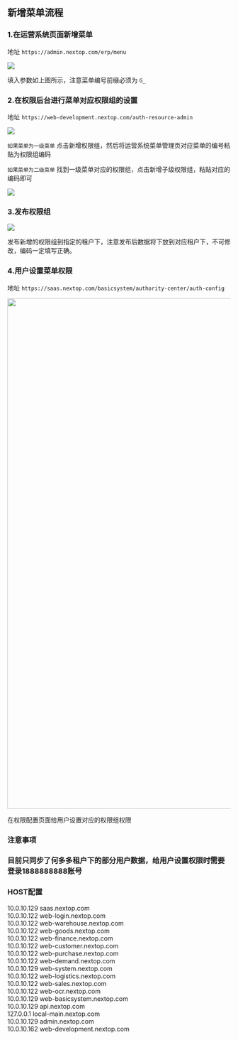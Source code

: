 ## 新增菜单流程

### 1.在运营系统页面新增菜单
地址 `https://admin.nextop.com/erp/menu`

<img src="@img/add-menu-01.png">

填入参数如上图所示，注意菜单编号前缀必须为 `G_`

### 2.在权限后台进行菜单对应权限组的设置
地址 `https://web-development.nextop.com/auth-resource-admin`

<img src="@img/add-menu-02.png">

`如果菜单为一级菜单` 点击新增权限组，然后将运营系统菜单管理页对应菜单的编号粘贴为权限组编码

`如果菜单为二级菜单` 找到一级菜单对应的权限组，点击新增子级权限组，粘贴对应的编码即可

<img src="@img/add-menu-03.png">

### 3.发布权限组
<img src="@img/add-menu-04.png">

发布新增的权限组到指定的租户下，注意发布后数据将下放到对应租户下，不可修改，编码一定填写正确。

### 4.用户设置菜单权限
地址 `https://saas.nextop.com/basicsystem/authority-center/auth-config`

<img src="@img/add-menu-05.png" width="1150px">

在权限配置页面给用户设置对应的权限组权限


### <h3>注意事项</h3>
<h3>目前只同步了何多多租户下的部分用户数据，给用户设置权限时需要登录1888888888账号</h3>

### <h3>HOST配置</h3>
10.0.10.129 saas.nextop.com </br>
10.0.10.122 web-login.nextop.com </br>
10.0.10.122 web-warehouse.nextop.com </br>
10.0.10.122 web-goods.nextop.com </br>
10.0.10.122 web-finance.nextop.com </br>
10.0.10.122 web-customer.nextop.com </br>
10.0.10.122 web-purchase.nextop.com </br>
10.0.10.122 web-demand.nextop.com </br>
10.0.10.129 web-system.nextop.com </br>
10.0.10.122 web-logistics.nextop.com </br>
10.0.10.122 web-sales.nextop.com </br>
10.0.10.122 web-ocr.nextop.com </br>
10.0.10.129 web-basicsystem.nextop.com </br>
10.0.10.129 api.nextop.com </br>
127.0.0.1 local-main.nextop.com </br>
10.0.10.129 admin.nextop.com </br>
10.0.10.162 web-development.nextop.com </br>
